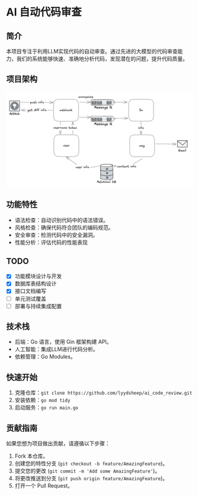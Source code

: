 # AI 自动代码审查

## 简介
本项目专注于利用LLM实现代码的自动审查。通过先进的大模型的代码审查能力，我们的系统能够快速、准确地分析代码，发现潜在的问题，提升代码质量。

## 项目架构
![image.png](https://raw.githubusercontent.com/lyydsheep/pic/main/20250607160400.png)

## 功能特性
- 语法检查：自动识别代码中的语法错误。
- 风格检查：确保代码符合团队的编码规范。
- 安全审查：检测代码中的安全漏洞。
- 性能分析：评估代码的性能表现

## TODO
- [x] 功能模块设计与开发  
- [x] 数据库表结构设计  
- [x] 接口文档编写  
- [ ] 单元测试覆盖  
- [ ] 部署与持续集成配置  
## 技术栈
- 后端：Go 语言，使用 Gin 框架构建 API。
- 人工智能：集成LLM进行代码分析。
- 依赖管理：Go Modules。

## 快速开始
1. 克隆仓库：`git clone https://github.com/lyydsheep/ai_code_review.git`
2. 安装依赖：`go mod tidy`
3. 启动服务：`go run main.go`

## 贡献指南
如果您想为项目做出贡献，请遵循以下步骤：
1. Fork 本仓库。
2. 创建您的特性分支 (`git checkout -b feature/AmazingFeature`)。
3. 提交您的更改 (`git commit -m 'Add some AmazingFeature'`)。
4. 将更改推送到分支 (`git push origin feature/AmazingFeature`)。
5. 打开一个 Pull Request。